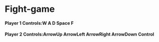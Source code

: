 # Fight-game

#### Player 1 Controls:W A D Space F
#### Player 2 Controls:ArrowUp ArrowLeft ArrowRight ArrowDown Control
